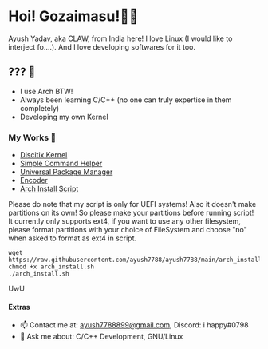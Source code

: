 # Hoi! Gozaimasu!👋🏻
Ayush Yadav, aka CLAW, from India here! 
I love Linux (I would like to interject fo....).
And I love developing softwares for it too.

## ??? 🔷
- I use Arch BTW!
- Always been learning C/C++ (no one can truly expertise in them completely)
- Developing my own Kernel

### My Works 🔧
- [Discitix Kernel](https://github.com/ayush7788/discitix_kernel)
- [Simple Command Helper](https://github.com/ayush7788/sch)
- [Universal Package Manager](https://github.com/ayush7788/upm)
- [Encoder](https://github.com/ayush7788/encoder)
- [Arch Install Script](https://github.com/ayush7788/ayush7788/blob/main/arch_install.sh)

Please do note that my script is only for UEFI systems!
Also it doesn't make partitions on its own! So please make your partitions before running script!
It currently only supports ext4, if you want to use any other filesystem, please format partitions with your choice of FileSystem and 
choose "no" when asked to format as ext4 in script.

```
wget https://raw.githubusercontent.com/ayush7788/ayush7788/main/arch_install.sh
chmod +x arch_install.sh
./arch_install.sh
```
UwU

#### Extras
- 📫 Contact me at: ayush7788899@gmail.com, Discord: i happy#0798
- 💬 Ask me about: C/C++ Development, GNU/Linux
